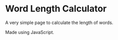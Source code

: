 # Word Length Calculator

A very simple page to calculate the length of words.

Made using JavaScript.
